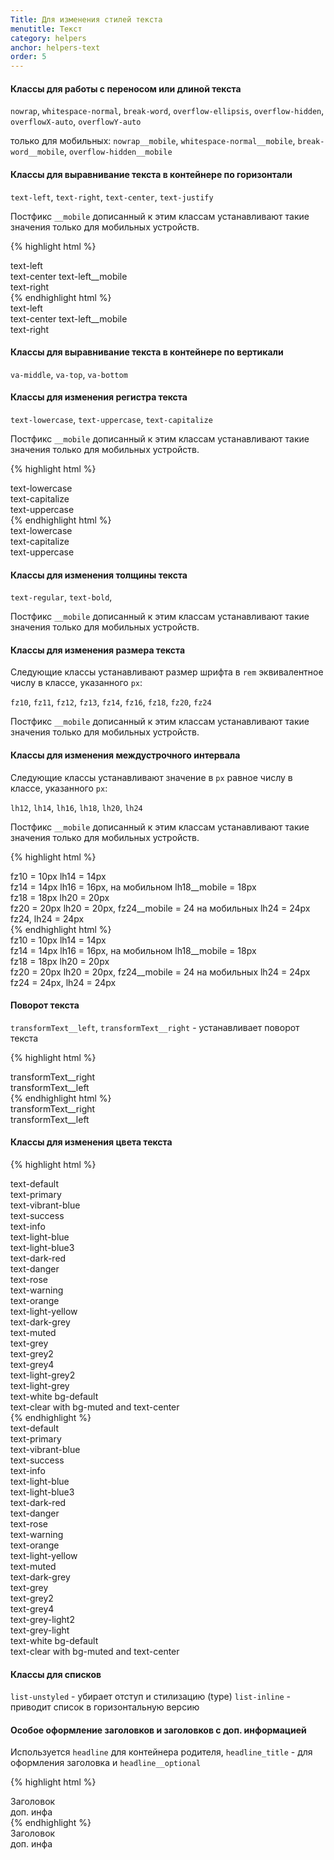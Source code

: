 ```yaml
---
Title: Для изменения стилей текста
menutitle: Текст
category: helpers
anchor: helpers-text
order: 5
---
```


#### Классы для работы с переносом или длиной текста

`nowrap`, `whitespace-normal`, `break-word`, `overflow-ellipsis`, `overflow-hidden`, `overflowX-auto`, `overflowY-auto`

только для мобильных:
`nowrap__mobile`,  `whitespace-normal__mobile`, `break-word__mobile`, `overflow-hidden__mobile`


#### Классы для выравнивание текста в контейнере по горизонтали

`text-left`, `text-right`, `text-center`, `text-justify`

Постфикс `__mobile` дописанный к этим классам устанавливают такие значения только для мобильных устройств.

{% highlight html %}
<div class="text-left">text-left</div>
<div class="text-center text-left__mobile">text-center text-left__mobile</div>
<div class="text-right">text-right</div>
{% endhighlight html %}
<div class="bs-docs-example">
  <div class="text-left mb-10">text-left</div>
  <div class="text-center text-left__mobile mb-10">text-center text-left__mobile</div>
  <div class="text-right mb-10">text-right</div>
</div>


#### Классы для выравнивание текста в контейнере по вертикали

`va-middle`, `va-top`, `va-bottom`


#### Классы для изменения регистра текста

`text-lowercase`, `text-uppercase`, `text-capitalize`

Постфикс `__mobile` дописанный к этим классам устанавливают такие значения только для мобильных устройств.

{% highlight html %}
  <div class="text-lowercase">text-lowercase</div>
  <div class="text-capitalize">text-capitalize</div>
  <div class="text-uppercase">text-uppercase</div>
{% endhighlight html %}
<div class="bs-docs-example">
  <div class="text-lowercase mb-10">text-lowercase</div>
  <div class="text-capitalize mb-10">text-capitalize</div>
  <div class="text-uppercase mb-10">text-uppercase</div>
</div>


#### Классы для изменения толщины текста

`text-regular`, `text-bold`,

Постфикс `__mobile` дописанный к этим классам устанавливают такие значения только для мобильных устройств.


#### Классы для изменения размера текста

Следующие классы устанавливают размер шрифта в `rem` эквивалентное числу в классе, указанного `px`:

`fz10`, `fz11`, `fz12`, `fz13`, `fz14`, `fz16`, `fz18`, `fz20`, `fz24`

Постфикс `__mobile` дописанный к этим классам устанавливают такие значения только для мобильных устройств.


#### Классы для изменения междустрочного интервала

Следующие классы устанавливают значение в `px` равное числу в классе, указанного `px`:

`lh12`, `lh14`, `lh16`, `lh18`, `lh20`, `lh24`

Постфикс `__mobile` дописанный к этим классам устанавливают такие значения только для мобильных устройств.


{% highlight html %}
<div class="fz10 lh14">fz10 = 10px lh14 = 14px</div>
<div class="fz14 lh16 lh18__mobile">fz14 = 14px lh16 = 16px, на мобильном lh18__mobile = 18px</div>
<div class="fz18 lh20">fz18 = 18px lh20 = 20px</div>
<div class="fz20 lh20 fz24__mobile lh24__mobile">fz20 = 20px lh20 = 20px, fz24__mobile = 24 на мобильных lh24 = 24px</div>
<div class="fz24 lh24">fz24, lh24 = 24px</div>
{% endhighlight html %}

<div class="bs-docs-example">
  <div class="fz10 lh14 mr-10">fz10 = 10px lh14 = 14px</div>
  <div class="fz14 lh16 lh18__mobile mr-10">fz14 = 14px lh16 = 16px, на мобильном lh18__mobile = 18px</div>
  <div class="fz18 lh20 mr-10">fz18 = 18px lh20 = 20px</div>
  <div class="fz20 lh20 fz24__mobile lh24__mobile">fz20 = 20px lh20 = 20px, fz24__mobile = 24 на мобильных lh24 = 24px</div>
  <div class="fz24 lh24 mr-10">fz24 = 24px, lh24 = 24px</div>
</div>


#### Поворот текста

`transformText__left`, `transformText__right` - устанавливает поворот текста

{% highlight html %}
  <div class="transformText__right">transformText__right</div>
  <div class="transformText__left">transformText__left</div>
{% endhighlight html %}
<div class="bs-docs-example">
  <div class="d-flex">
    <div class="transformText__right mb-10">transformText__right</div>
    <div class="transformText__left mb-10">transformText__left</div>
  </div>
</div>


#### Классы для изменения  цвета текста

{% highlight html %}
  <div class="text-default">text-default</div>
  <div class="text-primary">text-primary</div>
  <div class="text-vibrant-blue">text-vibrant-blue</div>
  <div class="text-success">text-success</div>
  <div class="text-info">text-info</div>
  <div class="text-light-blue">text-light-blue</div>
  <div class="text-light-blue3">text-light-blue3</div>
  <div class="text-dark-red">text-dark-red</div>
  <div class="text-danger">text-danger</div>
  <div class="text-rose">text-rose</div>
  <div class="text-warning">text-warning</div>
  <div class="text-orange">text-orange</div>
  <div class="text-light-yellow">text-light-yellow</div>
  <div class="text-dark-grey">text-dark-grey</div>
  <div class="text-muted">text-muted</div>
  <div class="text-grey">text-grey</div>
  <div class="text-grey2">text-grey2</div>
  <div class="text-grey4">text-grey4</div>
  <div class="text-light-grey2">text-light-grey2</div>
  <div class="text-light-grey">text-light-grey</div>
  <div class="text-white bg-default">text-white bg-default</div>
  <div class="bg-muted text-center">text-clear with bg-mu<span class="text-clear">te</span>d and text-center</div>
{% endhighlight %}

<div class="bs-docs-example">
  <div class="text-default mb-10">text-default</div>
  <div class="text-primary mb-10">text-primary</div>
  <div class="text-vibrant-blue mb-10">text-vibrant-blue</div>
  <div class="text-success mb-10">text-success</div>
  <div class="text-info mb-10">text-info</div>
  <div class="text-light-blue mb-10">text-light-blue</div>
  <div class="text-light-blue3 mb-10">text-light-blue3</div>
  <div class="text-dark-red mb-10">text-dark-red</div>
  <div class="text-danger mb-10">text-danger</div>
  <div class="text-rose mb-10">text-rose</div>
  <div class="text-warning mb-10">text-warning</div>
  <div class="text-orange mb-10">text-orange</div>
  <div class="text-light-yellow mb-10">text-light-yellow</div>
  <div class="text-muted mb-10">text-muted</div>
  <div class="text-dark-grey mb-10">text-dark-grey</div>
  <div class="text-grey mb-10">text-grey</div>
  <div class="text-grey2 mb-10">text-grey2</div>
  <div class="text-grey4 mb-10">text-grey4</div>
  <div class="text-light-grey2 mb-10">text-grey-light2</div>
  <div class="text-light-grey mb-10">text-grey-light</div>
  <div class="text-white bg-default mb-10">text-white bg-default</div>
  <div class="bg-muted text-center mb-10">text-clear with bg-mu<span class="text-clear">te</span>d and text-center</div>
</div>

#### Классы для списков

`list-unstyled` - убирает отступ и стилизацию (type)
`list-inline` - приводит список в горизонтальную версию


#### Особое оформление заголовков и заголовков с доп. информацией

Используется `headline` для контейнера родителя, `headline_title` - для оформления заголовка и `headline__optional`

{% highlight html %}
  <div class="headline">
    <div class="headline_title">Заголовок</div>
    <div class="headline_optional">доп. инфа</div>
  </div>
{% endhighlight %}
<div class="bs-docs-example">
  <div class="headline">
    <div class="headline_title">Заголовок</div>
    <div class="headline_optional">доп. инфа</div>
  </div>
</div>